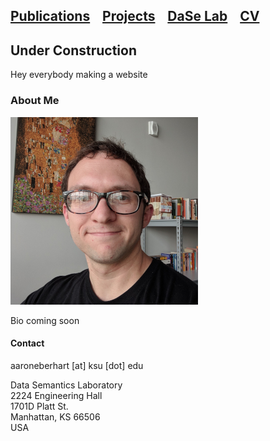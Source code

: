## [Publications](papers.md)&nbsp;&nbsp;&nbsp;&nbsp;[Projects](projects.md)&nbsp;&nbsp;&nbsp;&nbsp;[DaSe Lab](https://daselab.cs.ksu.edu/)&nbsp;&nbsp;&nbsp;&nbsp;[CV](cv.md)

## Under Construction

Hey everybody making a website

### About Me

![Me](me.png)<!-- .element height="40%" width="40%" -->

Bio coming soon

#### Contact

aaroneberhart \[at\] ksu \[dot\] edu

Data Semantics Laboratory<br/>
2224 Engineering Hall<br/>
1701D Platt St.<br/>
Manhattan, KS 66506<br/>
USA
